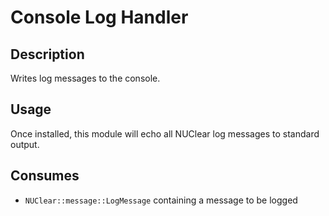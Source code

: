  Console Log Handler
===================

## Description

Writes log messages to the console.

## Usage

Once installed, this module will echo all NUClear log messages to standard output.

## Consumes

* `NUClear::message::LogMessage` containing a message to be logged

